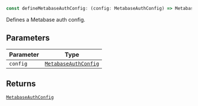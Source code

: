 ```ts
const defineMetabaseAuthConfig: (config: MetabaseAuthConfig) => MetabaseAuthConfig;
```

Defines a Metabase auth config.

## Parameters

| Parameter | Type |
| ------ | ------ |
| `config` | [`MetabaseAuthConfig`](MetabaseAuthConfig.md) |

## Returns

[`MetabaseAuthConfig`](MetabaseAuthConfig.md)
